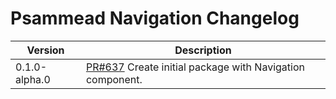 # Psammead Navigation Changelog

<!-- prettier-ignore -->
| Version | Description |
|---------|-------------|
| 0.1.0-alpha.0 | [PR#637](https://github.com/BBC/psammead/pull/637) Create initial package with Navigation component. |

